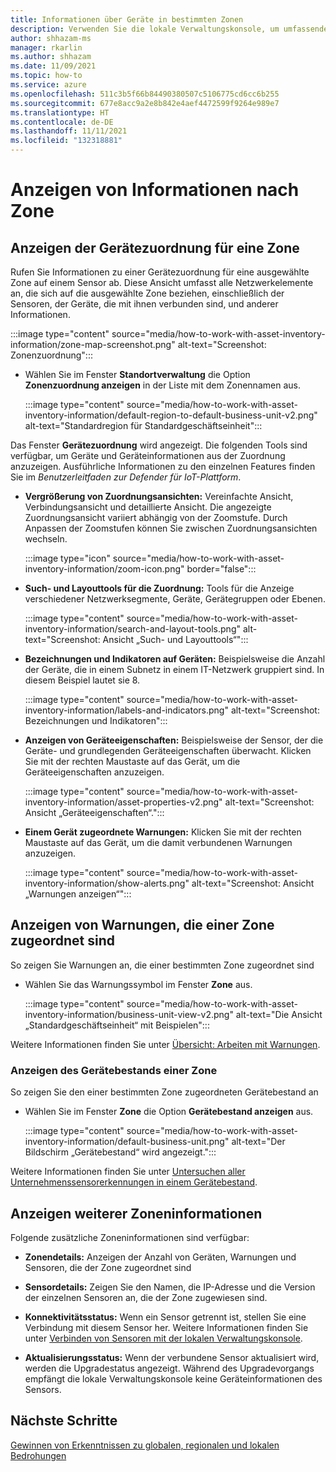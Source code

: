 ```yaml
---
title: Informationen über Geräte in bestimmten Zonen
description: Verwenden Sie die lokale Verwaltungskonsole, um umfassende Ansichtsinformationen für jede Zone zu erhalten.
author: shhazam-ms
manager: rkarlin
ms.author: shhazam
ms.date: 11/09/2021
ms.topic: how-to
ms.service: azure
ms.openlocfilehash: 511c3b5f66b84490380507c5106775cd6cc6b255
ms.sourcegitcommit: 677e8acc9a2e8b842e4aef4472599f9264e989e7
ms.translationtype: HT
ms.contentlocale: de-DE
ms.lasthandoff: 11/11/2021
ms.locfileid: "132318881"
---
```

# <a name="view-information-per-zone"></a>Anzeigen von Informationen nach Zone


## <a name="view-a-device-map-for-a-zone"></a>Anzeigen der Gerätezuordnung für eine Zone

Rufen Sie Informationen zu einer Gerätezuordnung für eine ausgewählte Zone auf einem Sensor ab. Diese Ansicht umfasst alle Netzwerkelemente an, die sich auf die ausgewählte Zone beziehen, einschließlich der Sensoren, der Geräte, die mit ihnen verbunden sind, und anderer Informationen.

:::image type="content" source="media/how-to-work-with-asset-inventory-information/zone-map-screenshot.png" alt-text="Screenshot: Zonenzuordnung":::


- Wählen Sie im Fenster **Standortverwaltung** die Option **Zonenzuordnung anzeigen** in der Liste mit dem Zonennamen aus.

  :::image type="content" source="media/how-to-work-with-asset-inventory-information/default-region-to-default-business-unit-v2.png" alt-text="Standardregion für Standardgeschäftseinheit":::

Das Fenster **Gerätezuordnung** wird angezeigt. Die folgenden Tools sind verfügbar, um Geräte und Geräteinformationen aus der Zuordnung anzuzeigen. Ausführliche Informationen zu den einzelnen Features finden Sie im *Benutzerleitfaden zur Defender für IoT-Plattform*.

- **Vergrößerung von Zuordnungsansichten:** Vereinfachte Ansicht, Verbindungsansicht und detaillierte Ansicht. Die angezeigte Zuordnungsansicht variiert abhängig von der Zoomstufe. Durch Anpassen der Zoomstufen können Sie zwischen Zuordnungsansichten wechseln.

  :::image type="icon" source="media/how-to-work-with-asset-inventory-information/zoom-icon.png" border="false":::

- **Such- und Layouttools für die Zuordnung:** Tools für die Anzeige verschiedener Netzwerksegmente, Geräte, Gerätegruppen oder Ebenen.

  :::image type="content" source="media/how-to-work-with-asset-inventory-information/search-and-layout-tools.png" alt-text="Screenshot: Ansicht „Such- und Layouttools“":::

- **Bezeichnungen und Indikatoren auf Geräten:** Beispielsweise die Anzahl der Geräte, die in einem Subnetz in einem IT-Netzwerk gruppiert sind. In diesem Beispiel lautet sie 8.

  :::image type="content" source="media/how-to-work-with-asset-inventory-information/labels-and-indicators.png" alt-text="Screenshot: Bezeichnungen und Indikatoren":::

- **Anzeigen von Geräteeigenschaften:** Beispielsweise der Sensor, der die Geräte- und grundlegenden Geräteeigenschaften überwacht. Klicken Sie mit der rechten Maustaste auf das Gerät, um die Geräteeigenschaften anzuzeigen.

  :::image type="content" source="media/how-to-work-with-asset-inventory-information/asset-properties-v2.png" alt-text="Screenshot: Ansicht „Geräteeigenschaften“.":::

- **Einem Gerät zugeordnete Warnungen:** Klicken Sie mit der rechten Maustaste auf das Gerät, um die damit verbundenen Warnungen anzuzeigen.

  :::image type="content" source="media/how-to-work-with-asset-inventory-information/show-alerts.png" alt-text="Screenshot: Ansicht „Warnungen anzeigen“":::

## <a name="view-alerts-associated-with-a-zone"></a>Anzeigen von Warnungen, die einer Zone zugeordnet sind

So zeigen Sie Warnungen an, die einer bestimmten Zone zugeordnet sind

- Wählen Sie das Warnungssymbol im Fenster **Zone** aus. 

  :::image type="content" source="media/how-to-work-with-asset-inventory-information/business-unit-view-v2.png" alt-text="Die Ansicht „Standardgeschäftseinheit“ mit Beispielen":::

Weitere Informationen finden Sie unter [Übersicht: Arbeiten mit Warnungen](how-to-work-with-alerts-on-premises-management-console.md).

### <a name="view-the-device-inventory-of-a-zone"></a>Anzeigen des Gerätebestands einer Zone

So zeigen Sie den einer bestimmten Zone zugeordneten Gerätebestand an

- Wählen Sie im Fenster **Zone** die Option **Gerätebestand anzeigen** aus.

  :::image type="content" source="media/how-to-work-with-asset-inventory-information/default-business-unit.png" alt-text="Der Bildschirm „Gerätebestand“ wird angezeigt.":::

Weitere Informationen finden Sie unter [Untersuchen aller Unternehmenssensorerkennungen in einem Gerätebestand](how-to-investigate-all-enterprise-sensor-detections-in-a-device-inventory.md).

## <a name="view-additional-zone-information"></a>Anzeigen weiterer Zoneninformationen

Folgende zusätzliche Zoneninformationen sind verfügbar:

- **Zonendetails:** Anzeigen der Anzahl von Geräten, Warnungen und Sensoren, die der Zone zugeordnet sind

- **Sensordetails:** Zeigen Sie den Namen, die IP-Adresse und die Version der einzelnen Sensoren an, die der Zone zugewiesen sind.

- **Konnektivitätsstatus:** Wenn ein Sensor getrennt ist, stellen Sie eine Verbindung mit diesem Sensor her. Weitere Informationen finden Sie unter [Verbinden von Sensoren mit der lokalen Verwaltungskonsole](how-to-activate-and-set-up-your-on-premises-management-console.md#connect-sensors-to-the-on-premises-management-console). 

- **Aktualisierungsstatus:** Wenn der verbundene Sensor aktualisiert wird, werden die Upgradestatus angezeigt. Während des Upgradevorgangs empfängt die lokale Verwaltungskonsole keine Geräteinformationen des Sensors.

## <a name="next-steps"></a>Nächste Schritte

[Gewinnen von Erkenntnissen zu globalen, regionalen und lokalen Bedrohungen](how-to-gain-insight-into-global-regional-and-local-threats.md)
